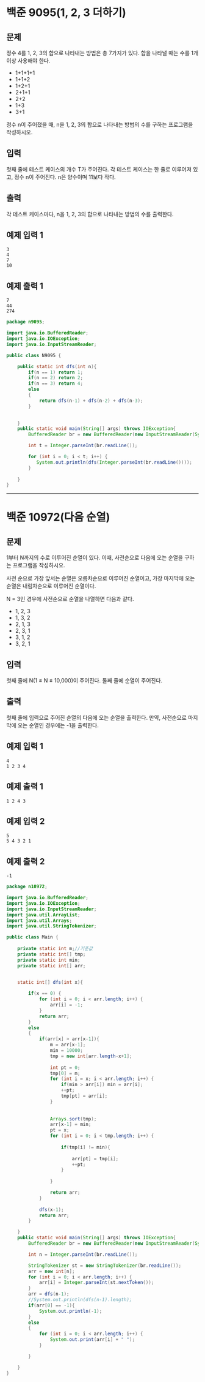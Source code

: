 # 백준 9095(1, 2, 3 더하기)

## 문제

정수 4를 1, 2, 3의 합으로 나타내는 방법은 총 7가지가 있다. 합을 나타낼 때는 수를 1개 이상 사용해야 한다.

- 1+1+1+1
- 1+1+2
- 1+2+1
- 2+1+1
- 2+2
- 1+3
- 3+1

정수 n이 주어졌을 때, n을 1, 2, 3의 합으로 나타내는 방법의 수를 구하는 프로그램을 작성하시오.

## 입력

첫째 줄에 테스트 케이스의 개수 T가 주어진다. 각 테스트 케이스는 한 줄로 이루어져 있고, 정수 n이 주어진다. n은 양수이며 11보다 작다.

## 출력

각 테스트 케이스마다, n을 1, 2, 3의 합으로 나타내는 방법의 수를 출력한다.

## 예제 입력 1 

```
3
4
7
10
```

## 예제 출력 1 

```
7
44
274
```



```java
package n9095;

import java.io.BufferedReader;
import java.io.IOException;
import java.io.InputStreamReader;

public class N9095 {

    public static int dfs(int n){
        if(n == 1) return 1;
        if(n == 2) return 2;
        if(n == 3) return 4;
        else
        {
            return dfs(n-1) + dfs(n-2) + dfs(n-3);
        }
        

    }
    public static void main(String[] args) throws IOException{
        BufferedReader br = new BufferedReader(new InputStreamReader(System.in));

        int t = Integer.parseInt(br.readLine());

        for (int i = 0; i < t; i++) {
           System.out.println(dfs(Integer.parseInt(br.readLine()))); 
        }
            
    }
}

```





-----

# 백준 10972(다음 순열)

## 문제

1부터 N까지의 수로 이루어진 순열이 있다. 이때, 사전순으로 다음에 오는 순열을 구하는 프로그램을 작성하시오.

사전 순으로 가장 앞서는 순열은 오름차순으로 이루어진 순열이고, 가장 마지막에 오는 순열은 내림차순으로 이루어진 순열이다.

N = 3인 경우에 사전순으로 순열을 나열하면 다음과 같다.

- 1, 2, 3
- 1, 3, 2
- 2, 1, 3
- 2, 3, 1
- 3, 1, 2
- 3, 2, 1

## 입력

첫째 줄에 N(1 ≤ N ≤ 10,000)이 주어진다. 둘째 줄에 순열이 주어진다.

## 출력

첫째 줄에 입력으로 주어진 순열의 다음에 오는 순열을 출력한다. 만약, 사전순으로 마지막에 오는 순열인 경우에는 -1을 출력한다.

## 예제 입력 1 

```
4
1 2 3 4
```

## 예제 출력 1 

```
1 2 4 3
```

## 예제 입력 2 

```
5
5 4 3 2 1
```

## 예제 출력 2 

```
-1
```



```java
package n10972;

import java.io.BufferedReader;
import java.io.IOException;
import java.io.InputStreamReader;
import java.util.ArrayList;
import java.util.Arrays;
import java.util.StringTokenizer;

public class Main {
    
    private static int m;//기준값
    private static int[] tmp;
    private static int min;
    private static int[] arr;


    static int[] dfs(int x){
        
        if(x == 0) {
            for (int i = 0; i < arr.length; i++) {
                arr[i] = -1;
            }
            return arr;
        }
        else
        {
            if(arr[x] > arr[x-1]){
                m = arr[x-1];
                min = 10000;
                tmp = new int[arr.length-x+1];
                
                int pt = 0;
                tmp[0] = m;
                for (int i = x; i < arr.length; i++) {
                    if(min > arr[i]) min = arr[i];
                    ++pt;
                    tmp[pt] = arr[i];                    
                }
               
                
                Arrays.sort(tmp);
                arr[x-1] = min;
                pt = x;
                for (int i = 0; i < tmp.length; i++) {
                    
                    if(tmp[i] != min){
                        
                        arr[pt] = tmp[i];
                        ++pt;
                    }
                    
                }

                return arr;
            }
             
            dfs(x-1);
            return arr;
        }

    }
    public static void main(String[] args) throws IOException{
        BufferedReader br = new BufferedReader(new InputStreamReader(System.in));

        int n = Integer.parseInt(br.readLine());

        StringTokenizer st = new StringTokenizer(br.readLine());
        arr = new int[n];
        for (int i = 0; i < arr.length; i++) {
            arr[i] = Integer.parseInt(st.nextToken());
        }
        arr = dfs(n-1);
        //System.out.println(dfs(n-1).length);
        if(arr[0] == -1){
            System.out.println(-1);
        }
        else
        {
            for (int i = 0; i < arr.length; i++) {
                System.out.print(arr[i] + " ");
            }

        }

    }
}

```

